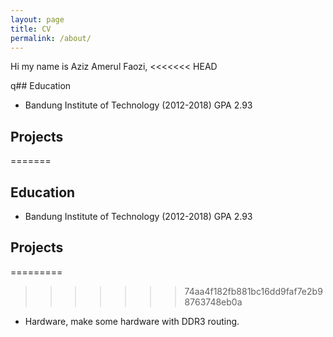 ```yaml
---
layout: page
title: CV
permalink: /about/
---
```

Hi my name is Aziz Amerul Faozi,
<<<<<<< HEAD

q## Education
* Bandung Institute of Technology (2012-2018) GPA 2.93

## Projects
=======
## Education
* Bandung Institute of Technology (2012-2018) GPA 2.93
## Projects
=========
>>>>>>> 74aa4f182fb881bc16dd9faf7e2b98763748eb0a
* Hardware, make some hardware with DDR3 routing.


